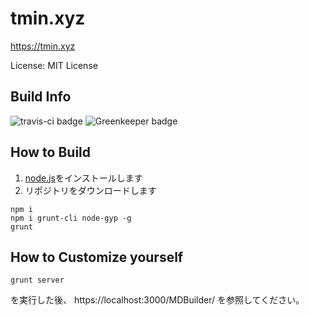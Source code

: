 # tmin.xyz

https://tmin.xyz

License: MIT License

## Build Info

![travis-ci badge](https://travis-ci.org/tamaina/tamaina.github.io.svg?branch=master)
![Greenkeeper badge](https://badges.greenkeeper.io/tamaina/tamaina.github.io.svg)

## How to Build

1. [node.js](https://nodejs.org/ja/)をインストールします
2. リポジトリをダウンロードします

```
npm i
npm i grunt-cli node-gyp -g
grunt
```

## How to Customize yourself

```
grunt server
```
を実行した後、 https://localhost:3000/MDBuilder/ を参照してください。